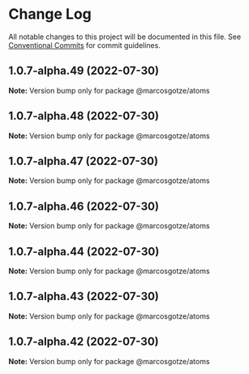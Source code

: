 # Change Log

All notable changes to this project will be documented in this file.
See [Conventional Commits](https://conventionalcommits.org) for commit guidelines.

## 1.0.7-alpha.49 (2022-07-30)

**Note:** Version bump only for package @marcosgotze/atoms





## 1.0.7-alpha.48 (2022-07-30)

**Note:** Version bump only for package @marcosgotze/atoms





## 1.0.7-alpha.47 (2022-07-30)

**Note:** Version bump only for package @marcosgotze/atoms





## 1.0.7-alpha.46 (2022-07-30)

**Note:** Version bump only for package @marcosgotze/atoms





## 1.0.7-alpha.44 (2022-07-30)

**Note:** Version bump only for package @marcosgotze/atoms





## 1.0.7-alpha.43 (2022-07-30)

**Note:** Version bump only for package @marcosgotze/atoms





## 1.0.7-alpha.42 (2022-07-30)

**Note:** Version bump only for package @marcosgotze/atoms
